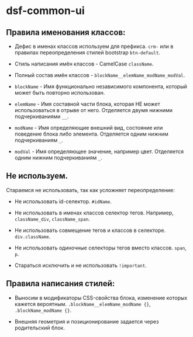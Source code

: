 # dsf-common-ui

## Правила именования классов:

- Дефис в именах классов используем для префикса. `crm-` или в правилах переопределения
стилей bootstrap `btn-default`.

- Стиль написания имён классов - CamelCase  `className`.

- Полный состав имён классов - `blockName__elemName_modName_modVal`.

- `blockName` - Имя функционально независимого компонента, который может быть повторно использован.

- `elemName` - Имя составной части блока, которая НЕ может использоваться в отрыве от него. Отделяется двумя нижними подчеркиваниями `__`.

- `modName` - Имя определяющие внешний вид, состояние или поведение блока либо элемента. Отделяется одним нижним подчеркиваниям `_`.

- `modVal` - Имя определяющее значение, например цвет. Отделяется одним нижним подчеркиваниям `_`.

## Не используем.

Cтараемся не использовать, так как усложняет переопределение:

- Не использовать id-селектор. `#idName`.

- Не использовать в именах классов селектор тегов. Например, `className_div`, `className_span`.

- Не использовать совмещение тегов и классов в селекторе. `div.className`.

- Не использовать одиночные селекторы тегов вместо классов. `span`, `p`.

- Стараться исключить и не использовать `!important`.

## Правила написания стилей:

- Выносим в модификаторы CSS-свойства блока, изменение которых кажется вероятным. `.blockName__elemName_modName {}`, `.blockName_modName {}`.

- Внешняя геометрия и позиционирование задается через родительский блок.
